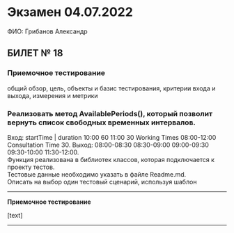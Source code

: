 # Экзамен 04.07.2022
ФИО: Грибанов Александр

## БИЛЕТ № 18
### Приемочное тестирование
общий обзор, цель, объекты и базис тестирования, критерии входа и выхода, измерения и метрики

### Реализовать метод AvailablePeriods(), который позволит вернуть список свободных временных интервалов.<br>
Вход: startTime | duration 10:00 60 11:00 30 Working Times    08:00-12:00 Consultation Time 30. Выход: 08:00-08:30 08:30-09:00 09:00-09:30 09:30-10:00 11:30-12:00.<br> Функция реализована в библиотек классов, которая подключается к проекту тестов.<br> Тестовые данные необходимо указать в файле Readme.md.<br> Описать на выбор один тестовый сценарий, используя шаблон

---
**Приемочное тестирование**

[text]

---
